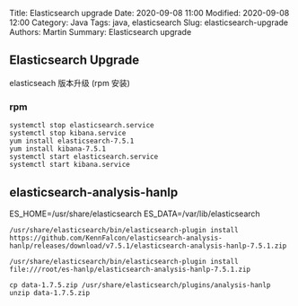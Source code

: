 Title: Elasticsearch upgrade
Date: 2020-09-08 11:00
Modified: 2020-09-08 12:00
Category: Java
Tags: java, elasticsearch
Slug: elasticsearch-upgrade
Authors: Martin
Summary: Elasticsearch upgrade

## Elasticsearch Upgrade

elasticseach 版本升级 (rpm 安装)

### rpm

```
systemctl stop elasticsearch.service
systemctl stop kibana.service
yum install elasticsearch-7.5.1
yum install kibana-7.5.1
systemctl start elasticsearch.service
systemctl start kibana.service
```

## elasticsearch-analysis-hanlp

ES_HOME=/usr/share/elasticsearch
ES_DATA=/var/lib/elasticsearch

```
/usr/share/elasticsearch/bin/elasticsearch-plugin install https://github.com/KennFalcon/elasticsearch-analysis-hanlp/releases/download/v7.5.1/elasticsearch-analysis-hanlp-7.5.1.zip
```

```
/usr/share/elasticsearch/bin/elasticsearch-plugin install file:///root/es-hanlp/elasticsearch-analysis-hanlp-7.5.1.zip
```

```
cp data-1.7.5.zip /usr/share/elasticsearch/plugins/analysis-hanlp
unzip data-1.7.5.zip
```


